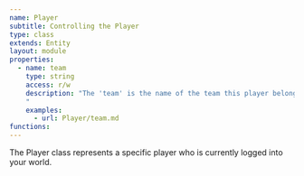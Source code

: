 ```yaml
---
name: Player
subtitle: Controlling the Player
type: class
extends: Entity
layout: module
properties:
  - name: team
    type: string
    access: r/w
    description: "The 'team' is the name of the team this player belongs to, or nil if he is not a member of any team.
    "
    examples:
      - url: Player/team.md
functions:
---
```


The Player class represents a specific player who is currently logged into your world.
